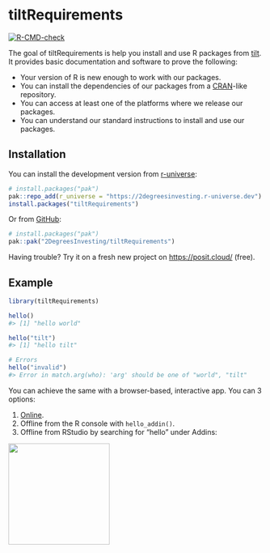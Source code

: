 
<!-- README.md is generated from README.Rmd. Please edit that file -->

# tiltRequirements

<!-- badges: start -->

[![R-CMD-check](https://github.com/2DegreesInvesting/tiltRequirements/actions/workflows/R-CMD-check.yaml/badge.svg)](https://github.com/2DegreesInvesting/tiltRequirements/actions/workflows/R-CMD-check.yaml)
<!-- badges: end -->

The goal of tiltRequirements is help you install and use R packages from
[tilt](https://www.tiltsmes.org/). It provides basic documentation and
software to prove the following:

- Your version of R is new enough to work with our packages.
- You can install the dependencies of our packages from a
  [CRAN](http://cran.r-project.org/)-like repository.
- You can access at least one of the platforms where we release our
  packages.
- You can understand our standard instructions to install and use our
  packages.

## Installation

You can install the development version from
[r-universe](https://r-universe.dev/):

``` r
# install.packages("pak")
pak::repo_add(r_universe = "https://2degreesinvesting.r-universe.dev")
install.packages("tiltRequirements")
```

Or from [GitHub](https://github.com/):

``` r
# install.packages("pak")
pak::pak("2DegreesInvesting/tiltRequirements")
```

Having trouble? Try it on a fresh new project on <https://posit.cloud/>
(free).

## Example

``` r
library(tiltRequirements)

hello()
#> [1] "hello world"

hello("tilt")
#> [1] "hello tilt"

# Errors
hello("invalid")
#> Error in match.arg(who): 'arg' should be one of "world", "tilt"
```

You can achieve the same with a browser-based, interactive app. You can
3 options:

1.  [Online](https://tiltsmes.shinyapps.io/tiltrequirements/).
2.  Offline from the R console with `hello_addin()`.
3.  Offline from RStudio by searching for “hello” under Addins:

<img src=https://github.com/2DegreesInvesting/tiltIndicator/assets/5856545/2f24b1c8-a016-489f-bc45-09ef4ab34165 width=200>

